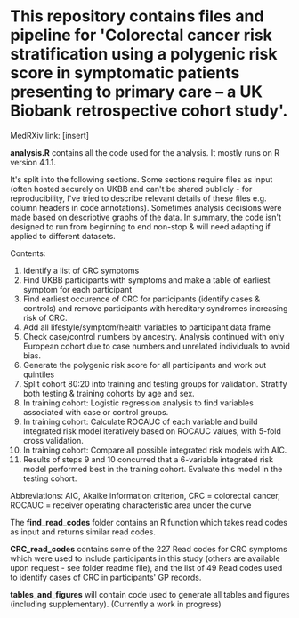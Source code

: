 # This repository contains files and pipeline for 'Colorectal cancer risk stratification using a polygenic risk score in symptomatic patients presenting to primary care – a UK Biobank retrospective cohort study'.
MedRXiv link: [insert]

**analysis.R** contains all the code used for the analysis. It mostly runs on R version 4.1.1.

It's split into the following sections. Some sections require files as input (often hosted securely on UKBB and can't be shared publicly - for reproducibility, I've tried to describe relevant details of these files e.g. column headers in code annotations). Sometimes analysis decisions were made based on descriptive graphs of the data. In summary, the code isn't designed to run from beginning to end non-stop & will need adapting if applied to different datasets.

Contents:
  1. Identify a list of CRC symptoms
  2. Find UKBB participants with symptoms and make a table of earliest symptom for each participant
  3. Find earliest occurence of CRC for participants (identify cases & controls) and remove participants with hereditary syndromes increasing risk of CRC.
  4. Add all lifestyle/symptom/health variables to participant data frame
  5. Check case/control numbers by ancestry. Analysis continued with only European cohort due to case numbers and unrelated individuals to avoid bias.
  6. Generate the polygenic risk score for all participants and work out quintiles
  7. Split cohort 80:20 into training and testing groups for validation. Stratify both testing & training cohorts by age and sex.
  8. In training cohort: Logistic regression analysis to find variables associated with case or control groups.
  9. In training cohort: Calculate ROCAUC of each variable and build integrated risk model iteratively based on ROCAUC values, with 5-fold cross validation.
  10. In training cohort: Compare all possible integrated risk models with AIC.
  11. Results of steps 9 and 10 concurred that a 6-variable integrated risk model performed best in the training cohort. Evaluate this model in the testing cohort.</p>

Abbreviations: AIC, Akaike information criterion, CRC = colorectal cancer, ROCAUC = receiver operating characteristic area under the curve</p>

The **find_read_codes** folder contains an R function which takes read codes as input and returns similar read codes.</p>

**CRC_read_codes** contains some of the 227 Read codes for CRC symptoms which were used to include participants in this study (others are available upon request - see folder readme file), and the list of 49 Read codes used to identify cases of CRC in participants' GP records.</p>

**tables_and_figures** will contain code used to generate all tables and figures (including supplementary). (Currently a work in progress)
